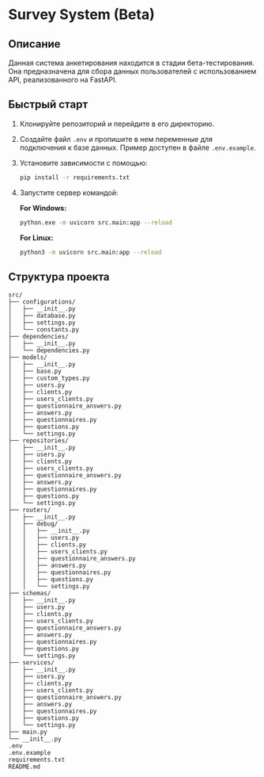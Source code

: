 # Survey System (Beta)

## Описание

Данная система анкетирования находится в стадии бета-тестирования. Она предназначена для сбора данных пользователей с использованием API, реализованного на FastAPI.

## Быстрый старт

1. Клонируйте репозиторий и перейдите в его директорию.
2. Создайте файл `.env` и пропишите в нем переменные для подключения к базе данных. Пример доступен в файле `.env.example`.
3. Установите зависимости с помощью:
   ```sh
   pip install -r requirements.txt
   ```
4. Запустите сервер командой:

   **For Windows:**

   ```sh
   python.exe -m uvicorn src.main:app --reload
   ```
   **For Linux:**

   ```sh
   python3 -m uvicorn src.main:app --reload
   ```

## Структура проекта

```
src/
├── configurations/
│   ├── __init__.py
│   ├── database.py
│   ├── settings.py
│   └── constants.py
├── dependencies/
│   ├── __init__.py
│   └── dependencies.py
├── models/
│   ├── __init__.py
│   ├── base.py
│   ├── custom_types.py
│   ├── users.py
│   ├── clients.py
│   ├── users_clients.py
│   ├── questionnaire_answers.py
│   ├── answers.py
│   ├── questionnaires.py
│   ├── questions.py
│   └── settings.py
├── repositories/
│   ├── __init__.py
│   ├── users.py
│   ├── clients.py
│   ├── users_clients.py
│   ├── questionnaire_answers.py
│   ├── answers.py
│   ├── questionnaires.py
│   ├── questions.py
│   └── settings.py
├── routers/
│   ├── __init__.py
│   ├── debug/
│   │   ├── __init__.py
│   │   ├── users.py
│   │   ├── clients.py
│   │   ├── users_clients.py
│   │   ├── questionnaire_answers.py
│   │   ├── answers.py
│   │   ├── questionnaires.py
│   │   ├── questions.py
│   │   └── settings.py
├── schemas/
│   ├── __init__.py
│   ├── users.py
│   ├── clients.py
│   ├── users_clients.py
│   ├── questionnaire_answers.py
│   ├── answers.py
│   ├── questionnaires.py
│   ├── questions.py
│   └── settings.py
├── services/
│   ├── __init__.py
│   ├── users.py
│   ├── clients.py
│   ├── users_clients.py
│   ├── questionnaire_answers.py
│   ├── answers.py
│   ├── questionnaires.py
│   ├── questions.py
│   └── settings.py
├── main.py
└── __init__.py
.env
.env.example
requirements.txt
README.md
```

